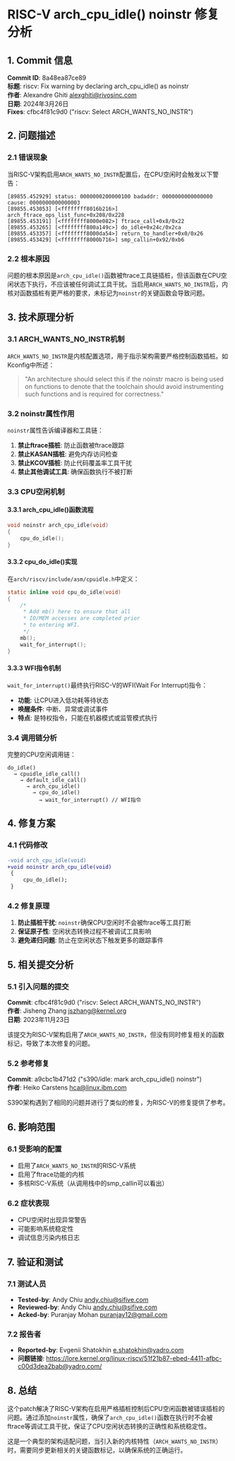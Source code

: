 # RISC-V arch_cpu_idle() noinstr 修复分析

## 1. Commit 信息

**Commit ID**: 8a48ea87ce89  
**标题**: riscv: Fix warning by declaring arch_cpu_idle() as noinstr  
**作者**: Alexandre Ghiti <alexghiti@rivosinc.com>  
**日期**: 2024年3月26日  
**Fixes**: cfbc4f81c9d0 ("riscv: Select ARCH_WANTS_NO_INSTR")  

## 2. 问题描述

### 2.1 错误现象

当RISC-V架构启用`ARCH_WANTS_NO_INSTR`配置后，在CPU空闲时会触发以下警告：

```
[89855.452929] status: 0000000200000100 badaddr: 0000000000000000 cause: 0000000000000003
[89855.453053] [<ffffffff8016b216>] arch_ftrace_ops_list_func+0x208/0x228
[89855.453191] [<ffffffff8000e082>] ftrace_call+0x8/0x22
[89855.453265] [<ffffffff800a149c>] do_idle+0x24c/0x2ca
[89855.453357] [<ffffffff8000da54>] return_to_handler+0x0/0x26
[89855.453429] [<ffffffff8000b716>] smp_callin+0x92/0xb6
```

### 2.2 根本原因

问题的根本原因是`arch_cpu_idle()`函数被ftrace工具链插桩，但该函数在CPU空闲状态下执行，不应该被任何调试工具干扰。当启用`ARCH_WANTS_NO_INSTR`后，内核对函数插桩有更严格的要求，未标记为`noinstr`的关键函数会导致问题。

## 3. 技术原理分析

### 3.1 ARCH_WANTS_NO_INSTR机制

`ARCH_WANTS_NO_INSTR`是内核配置选项，用于指示架构需要严格控制函数插桩。如Kconfig中所述：

> "An architecture should select this if the noinstr macro is being used on functions to denote that the toolchain should avoid instrumenting such functions and is required for correctness."

### 3.2 noinstr属性作用

`noinstr`属性告诉编译器和工具链：
1. **禁止ftrace插桩**: 防止函数被ftrace跟踪
2. **禁止KASAN插桩**: 避免内存访问检查
3. **禁止KCOV插桩**: 防止代码覆盖率工具干扰
4. **禁止其他调试工具**: 确保函数执行不被打断

### 3.3 CPU空闲机制

#### 3.3.1 arch_cpu_idle()函数流程

```c
void noinstr arch_cpu_idle(void)
{
    cpu_do_idle();
}
```

#### 3.3.2 cpu_do_idle()实现

在`arch/riscv/include/asm/cpuidle.h`中定义：

```c
static inline void cpu_do_idle(void)
{
    /*
     * Add mb() here to ensure that all
     * IO/MEM accesses are completed prior
     * to entering WFI.
     */
    mb();
    wait_for_interrupt();
}
```

#### 3.3.3 WFI指令机制

`wait_for_interrupt()`最终执行RISC-V的WFI(Wait For Interrupt)指令：
- **功能**: 让CPU进入低功耗等待状态
- **唤醒条件**: 中断、异常或调试事件
- **特点**: 是特权指令，只能在机器模式或监管模式执行

### 3.4 调用链分析

完整的CPU空闲调用链：
```
do_idle() 
  → cpuidle_idle_call()
    → default_idle_call()
      → arch_cpu_idle()
        → cpu_do_idle()
          → wait_for_interrupt() // WFI指令
```

## 4. 修复方案

### 4.1 代码修改

```diff
-void arch_cpu_idle(void)
+void noinstr arch_cpu_idle(void)
 {
     cpu_do_idle();
 }
```

### 4.2 修复原理

1. **防止插桩干扰**: `noinstr`确保CPU空闲时不会被ftrace等工具打断
2. **保证原子性**: 空闲状态转换过程不被调试工具影响
3. **避免递归问题**: 防止在空闲状态下触发更多的跟踪事件

## 5. 相关提交分析

### 5.1 引入问题的提交

**Commit**: cfbc4f81c9d0 ("riscv: Select ARCH_WANTS_NO_INSTR")  
**作者**: Jisheng Zhang <jszhang@kernel.org>  
**日期**: 2023年11月23日  

该提交为RISC-V架构启用了`ARCH_WANTS_NO_INSTR`，但没有同时修复相关的函数标记，导致了本次修复的问题。

### 5.2 参考修复

**Commit**: a9cbc1b471d2 ("s390/idle: mark arch_cpu_idle() noinstr")  
**作者**: Heiko Carstens <hca@linux.ibm.com>  

S390架构遇到了相同的问题并进行了类似的修复，为RISC-V的修复提供了参考。

## 6. 影响范围

### 6.1 受影响的配置
- 启用了`ARCH_WANTS_NO_INSTR`的RISC-V系统
- 启用了ftrace功能的内核
- 多核RISC-V系统（从调用栈中的smp_callin可以看出）

### 6.2 症状表现
- CPU空闲时出现异常警告
- 可能影响系统稳定性
- 调试信息污染内核日志

## 7. 验证和测试

### 7.1 测试人员
- **Tested-by**: Andy Chiu <andy.chiu@sifive.com>
- **Reviewed-by**: Andy Chiu <andy.chiu@sifive.com>
- **Acked-by**: Puranjay Mohan <puranjay12@gmail.com>

### 7.2 报告者
- **Reported-by**: Evgenii Shatokhin <e.shatokhin@yadro.com>
- **问题链接**: https://lore.kernel.org/linux-riscv/51f21b87-ebed-4411-afbc-c00d3dea2bab@yadro.com/

## 8. 总结

这个patch解决了RISC-V架构在启用严格插桩控制后CPU空闲函数被错误插桩的问题。通过添加`noinstr`属性，确保了`arch_cpu_idle()`函数在执行时不会被ftrace等调试工具干扰，保证了CPU空闲状态转换的正确性和系统稳定性。

这是一个典型的架构适配问题，当引入新的内核特性（`ARCH_WANTS_NO_INSTR`）时，需要同步更新相关的关键函数标记，以确保系统的正确运行。